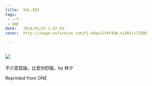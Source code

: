 ```yaml
---
title:	VOL.593
tags:
 - 一个
 - ONE
date:	2014/05/23 1:42:59
cover:	http://image.wufazhuce.com/Fj-eDqmJ1FKF4GW_niE6V1s7ZUD6

---
```

![](http://image.wufazhuce.com/Fj-eDqmJ1FKF4GW_niE6V1s7ZUD6)
---

不介意孤独，比爱你舒服。by 林夕
 
Reprinted from ONE
